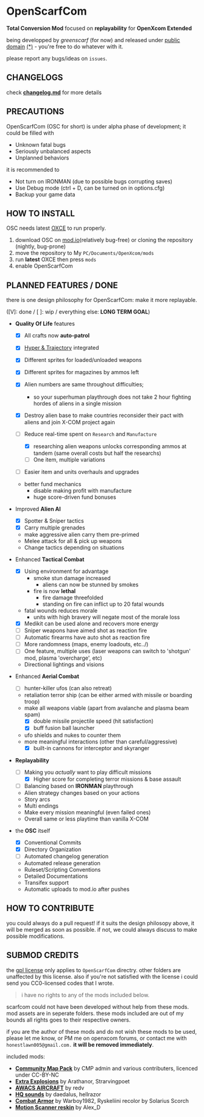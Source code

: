 # OpenScarfCom

**Total Conversion Mod** focused on **replayability** for **OpenXcom Extended**

being developped by _greenscarf_ (for now) and released under [public domain](./OpenScarfCom/LICENSE) [(\*)](#submod-credits) - you're free to do whatever with it.

please report any bugs/ideas on `issues`.

## CHANGELOGS

check [**changelog.md**](./changelog.md) for more details

## PRECAUTIONS

OpenScarfCom (OSC for short) is under alpha phase of development; it could be filled with

- Unknown fatal bugs
- Seriously unbalanced aspects
- Unplanned behaviors

it is recommended to

- Not turn on IRONMAN (due to possible bugs corrupting saves)
- Use Debug mode (ctrl + D, can be turned on in options.cfg)
- Backup your game data

## HOW TO INSTALL

OSC needs latest [OXCE](https://openxcom.mod.io/openxcom-extended "link to OXCE mod.io page") to run properly.

1. download OSC on [mod.io](https://openxcom.mod.io/openscarfcom "link to OSC mod.io page")(relatively bug-free) or cloning the repository (nightly, bug-prone)
2. move the repository to My `PC/Documents/OpenXcom/mods`
3. run **latest** OXCE then press `mods`
4. enable OpenScarfCom

## PLANNED FEATURES / DONE

there is one design philosophy for OpenScarfCom: make it more replayable.

([V]: done / [ ]: wip / everything else: **LONG TERM GOAL**)

- **Quality Of Life** features

  - [x] All crafts now **auto-patrol**
  - [x] [Hyper & Trajectory](https://openxcom.mod.io/oxce-hyper-velocity1) integrated

  - [x] Different sprites for loaded/unloaded weapons
  - [x] Different sprites for magazines by ammos left
  - [x] Alien numbers are same throughout difficulties;
    - so your superhuman playthrough does not take 2 hour fighting hordes of aliens in a single mission
  - [x] Destroy alien base to make countries reconsider their pact with aliens and join X-COM project again
  - [ ] Reduce real-time spent on `Research` and `Manufacture`
    - [x] researching alien weapons unlocks corresponding ammos at tandem (same overall costs but half the researchs)
    - [ ] One item, multiple variations
  - [ ] Easier item and units overhauls and upgrades
  - better fund mechanics
    - disable making profit with manufacture
    - huge score-driven fund bonuses

- Improved **Alien AI**
  - [x] Spotter & Sniper tactics
  - [x] Carry multiple grenades
  - make aggressive alien carry them pre-primed
  - Melee attack for all & pick up weapons
  - Change tactics depending on situations
- Enhanced **Tactical Combat**
  - [x] Using environment for advantage
    - smoke stun damage increased
      - aliens can now be stunned by smokes
    - fire is now **lethal**
      - fire damage threefolded
      - standing on fire can inflict up to 20 fatal wounds
  - fatal wounds reduces morale
    - units with high bravery will negate most of the morale loss
  - [x] Medikit can be used alone and recovers more energy
  - [ ] Sniper weapons have aimed shot as reaction fire
  - [ ] Automatic firearms have auto shot as reaction fire
  - [ ] More randomness (maps, enemy loadouts, etc../)
  - [ ] One feature, multiple uses (laser weapons can switch to 'shotgun' mod, plasma 'overcharge', etc)
  - Directional lightings and visions
- Enhanced **Aerial Combat**
  - [ ] hunter-killer ufos (can also retreat)
  - retaliation terror ship (can be either armed with missile or boarding troop)
  - make all weapons viable (apart from avalanche and plasma beam spam)
    - [x] double missile projectile speed (hit satisfaction)
    - [x] buff fusion ball launcher
  - ufo shields and nukes to counter them
  - more meaningful interactions (other than careful/aggressive)
    - [x] built-in cannons for interceptor and skyranger
- **Replayability**
  - [ ] Making you _actually_ want to play difficult missions
    - [x] Higher score for completing terror missions & base assault
  - [ ] Balancing based on **IRONMAN** playthrough
  - Alien strategy changes based on your actions
  - Story arcs
  - Multi endings
  - Make every mission meaningful (even failed ones)
  - Overall same or less playtime than vanilla X-COM
- the **OSC** itself
  - [x] Conventional Commits
  - [x] Directory Organization
  - [ ] Automated changelog generation
  - Automated release generation
  - Ruleset/Scripting Conventions
  - Detailed Documentations
  - Transifex support
  - Automatic uploads to mod.io after pushes

## HOW TO CONTRIBUTE

you could always do a pull request! if it suits the design philosopy above, it will be merged as soon as possible. if not, we could always discuss to make possible modifications.

## SUBMOD CREDITS

the [gpl license](./OpenScarfCom/LICENSE) only applies to `OpenScarfCom` directry. other folders are unaffected by this license. also if you're not satisfied with the license i could send you CC0-licensed codes that I wrote.

> i have no rights to any of the mods included below.

scarfcom could not have been developed without help from these mods. mod assets are in seperate folders. these mods included are out of my bounds all rights goes to their respective owners.

if you are the author of these mods and do not wish these mods to be used, please let me know, or PM me on openxcom forums, or contact me with `honestlawn005@gmail.com.` **it will be removed immediately**.

included mods:

- [**Community Map Pack**](https://openxcom.mod.io/community-map-pack)
  by CMP admin and various contributers, licenced under CC-BY-NC
- [**Extra Explosions**](https://openxcom.mod.io/extra-explosions)
  by Arathanor, Strarvingpoet
- [**AWACS AIRCRAFT**](https://openxcom.org/forum/index.php?topic=2952)
  by redv
- [**HQ sounds**](https://openxcom.mod.io/hqsounds-by-daedalus)
  by daedalus, hellrazor
- [**Combat Armor**](https://openxcom.org/forum/index.php?topic=1281)
  by Warboy1982, Ryskeliini
  recolor by Solarius Scorch
- [**Motion Scanner reskin**](https://openxcom.org/forum/index.php/topic,8762.msg133974.html#msg133974)
  by Alex_D
